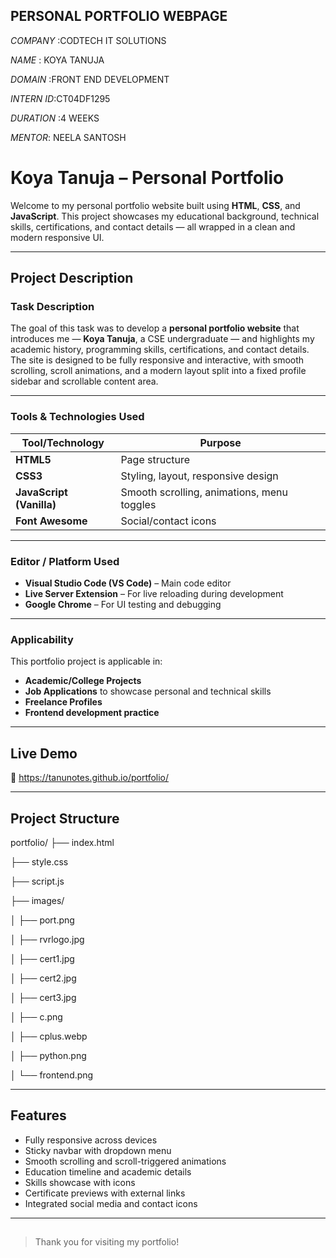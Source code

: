 ## PERSONAL PORTFOLIO WEBPAGE
*COMPANY* :CODTECH IT SOLUTIONS

*NAME* : KOYA TANUJA

*DOMAIN* :FRONT END DEVELOPMENT

*INTERN ID*:CT04DF1295

*DURATION* :4 WEEKS

*MENTOR*: NEELA SANTOSH

#  Koya Tanuja – Personal Portfolio

Welcome to my personal portfolio website built using **HTML**, **CSS**, and **JavaScript**. This project showcases my educational background, technical skills, certifications, and contact details — all wrapped in a clean and modern responsive UI.

---

##  Project Description

###  Task Description
The goal of this task was to develop a **personal portfolio website** that introduces me — **Koya Tanuja**, a CSE undergraduate — and highlights my academic history, programming skills, certifications, and contact details. The site is designed to be fully responsive and interactive, with smooth scrolling, scroll animations, and a modern layout split into a fixed profile sidebar and scrollable content area.

---

###  Tools & Technologies Used

| Tool/Technology      | Purpose                                |
|----------------------|----------------------------------------|
| **HTML5**            | Page structure                         |
| **CSS3**             | Styling, layout, responsive design     |
| **JavaScript (Vanilla)** | Smooth scrolling, animations, menu toggles |
| **Font Awesome**     | Social/contact icons                   |

---

### Editor / Platform Used

- **Visual Studio Code (VS Code)** – Main code editor
- **Live Server Extension** – For live reloading during development
- **Google Chrome** – For UI testing and debugging

---

###  Applicability

This portfolio project is applicable in:

- **Academic/College Projects**
-  **Job Applications** to showcase personal and technical skills
-  **Freelance Profiles**
-  **Frontend development practice**

---

##  Live Demo

🔗 https://tanunotes.github.io/portfolio/

---

## Project Structure
portfolio/
├── index.html

├── style.css

├── script.js

├── images/

│ ├── port.png

│ ├── rvrlogo.jpg

│ ├── cert1.jpg

│ ├── cert2.jpg

│ ├── cert3.jpg

│ ├── c.png

│ ├── cplus.webp

│ ├── python.png

│ └── frontend.png


---

##  Features

-  Fully responsive across devices
-  Sticky navbar with dropdown menu
-  Smooth scrolling and scroll-triggered animations
- Education timeline and academic details
-  Skills showcase with icons
-  Certificate previews with external links
-  Integrated social media and contact icons

---
## 



> Thank you for visiting my portfolio!


